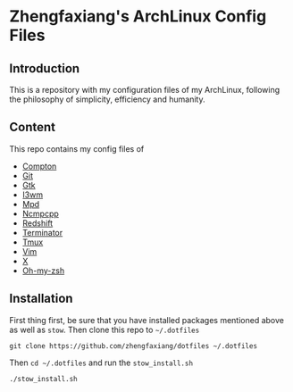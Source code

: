 # Zhengfaxiang's ArchLinux Config Files #

## Introduction ##

This is a repository with my configuration files of my ArchLinux, following the
philosophy of simplicity, efficiency and humanity.

## Content ##

This repo contains my config files of

  * [Compton](https://github.com/chjj/compton)
  * [Git](https://git-scm.com/)
  * [Gtk](http://www.gtk.org/)
  * [I3wm](https://i3wm.org/)
  * [Mpd](http://mpd.wikia.com/wiki/Music_Player_Daemon_Wiki)
  * [Ncmpcpp](http://ncmpcpp.rybczak.net/)
  * [Redshift](http://jonls.dk/redshift/)
  * [Terminator](http://gnometerminator.blogspot.com/p/introduction.html)
  * [Tmux](http://tmux.github.io/)
  * [Vim](http://www.vim.org/)
  * [X](http://www.x.org/wiki/)
  * [Oh-my-zsh](http://ohmyz.sh/)

## Installation ##

First thing first, be sure that you have installed packages mentioned above as
well as `stow`. Then clone this repo to `~/.dotfiles`

```
git clone https://github.com/zhengfaxiang/dotfiles ~/.dotfiles
```

Then `cd ~/.dotfiles` and run the `stow_install.sh`

```
./stow_install.sh
```
